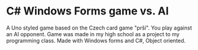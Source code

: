 # C# Windows Forms game vs. AI
A Uno styled game based on the Czech card game "prší". You play against an AI opponent. 
Game was made in my high school as a project to my programming class.
Made with Windows forms and C#, Object oriented.
